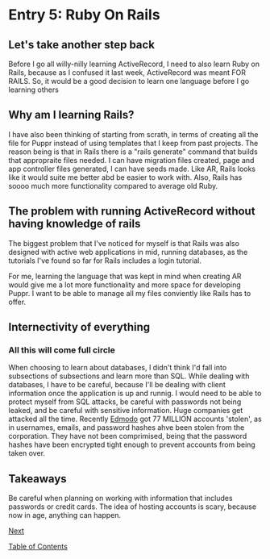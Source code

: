 # Entry 5: Ruby On Rails

## Let's take another step back

Before I go all willy-nilly learning ActiveRecord, I need to also learn Ruby on Rails, because as I confused it last week, ActiveRecord was meant FOR RAILS. So, it would be a good decision to learn one language before I go learning others


## Why am I learning Rails?

I have also been thinking of starting from scrath, in terms of creating all the file for Puppr instead of using templates that I keep from past projects. The reason being is that in Rails there is a "rails generate" command that builds that appropraite files needed. I can have migration files created, page and app controller files generated, I can have seeds made. Like AR, Rails looks like it would suite me better abd be easier to work with. Also, Rails has soooo much more functionality compared to average old Ruby.

## The problem with running ActiveRecord without having knowledge of rails

The biggest problem that I've noticed for myself is that Rails was also designed with active web applications in mid, running databases, as the tutorials I've found so far for Rails includes a login tutorial.

For me, learning the language that was kept in mind when creating AR would give me a lot more functionality and more space for developing Puppr. I want to be able to manage all my files conviently like Rails has to offer.


## Internectivity of everything

### All this will come full circle

When choosing to learn about databases, I didn't think I'd fall into subsections of subsections and learn more than SQL. 
While dealing with databases, I have to be careful, because I'll be dealing with client information once the application is up and runnig. I would need to be able to protect myself from SQL attacks, be careful with passwords not being leaked, and be careful with sensitive information.
Huge companies get attacked all the time. Recently [Edmodo](https://www.google.com/url?sa=t&rct=j&q=&esrc=s&source=web&cd=8&cad=rja&uact=8&ved=0ahUKEwiu8YD4vPnTAhWCSiYKHVM7DYoQqUMIPTAH&url=https%3A%2F%2Fwww.grahamcluley.com%2Fedmodo-hackers-breached-education-platform-stole-user-data-hashed-passwords%2F&usg=AFQjCNGOHNvU1XG0O8XJaTZCL9D-wP4xsg) got 77 MILLION accounts 'stolen', as in usernames, emails, and password hashes ahve been stolen from the corporation. They have not been comprimised, being that the password hashes have been encrypted tight enough to prevent accounts from being taken over.

## Takeaways

Be careful when planning on working with information that includes passwords or credit cards. The idea of hosting accounts is scary, because now in age, anything can happen.

[Next](entry06-whyrailswashelpful.md)

[Table of Contents](../README.md)
